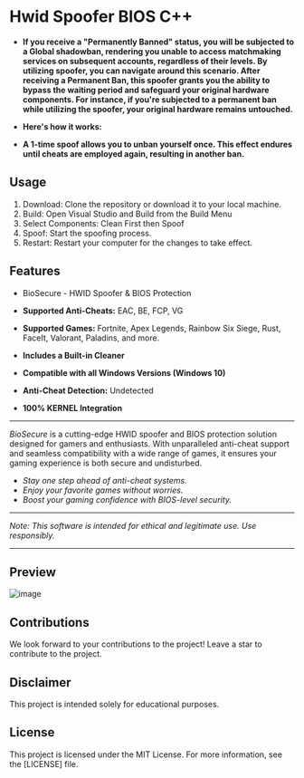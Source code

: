 #  Hwid Spoofer BIOS  C++ 

- **If you receive a "Permanently Banned" status, you will be subjected to a Global shadowban, rendering you unable to access matchmaking services on subsequent accounts, regardless of their levels. By utilizing spoofer, you can navigate around this scenario. After receiving a Permanent Ban, this spoofer grants you the ability to bypass the waiting period and safeguard your original hardware components. For instance, if you're subjected to a permanent ban while utilizing the spoofer, your original hardware remains untouched.**

- **Here's how it works:**

- **A 1-time spoof allows you to unban yourself once. This effect endures until cheats are employed again, resulting in another ban.**

## Usage 

1. Download: Clone the repository or download it to your local machine.
2. Build: Open Visual Studio and Build from the Build Menu
3. Select Components: Clean First then Spoof
4. Spoof: Start the spoofing process.
5. Restart: Restart your computer for the changes to take effect.

## Features

- BioSecure - HWID Spoofer & BIOS Protection

- **Supported Anti-Cheats:** EAC, BE, FCP, VG

- **Supported Games:** Fortnite, Apex Legends, Rainbow Six Siege, Rust, FaceIt, Valorant, Paladins, and more.

- **Includes a Built-in Cleaner**

- **Compatible with all Windows Versions (Windows 10)**

- **Anti-Cheat Detection:** Undetected

- **100% KERNEL Integration**

---

*BioSecure* is a cutting-edge HWID spoofer and BIOS protection solution designed for gamers and enthusiasts. With unparalleled anti-cheat support and seamless compatibility with a wide range of games, it ensures your gaming experience is both secure and undisturbed.

- *Stay one step ahead of anti-cheat systems.*
- *Enjoy your favorite games without worries.*
- *Boost your gaming confidence with BIOS-level security.*


---

*Note: This software is intended for ethical and legitimate use. Use responsibly.*
***

## Preview 
![image](https://user-images.githubusercontent.com/105746452/169090654-e31e9ba8-86f4-43c9-82b8-f1d48fb0f952.png)


## Contributions

We look forward to your contributions to the project! Leave a star to contribute to the project.

## Disclaimer 
This project is intended solely for educational purposes.


## License

This project is licensed under the MIT License. For more information, see the [LICENSE] file.